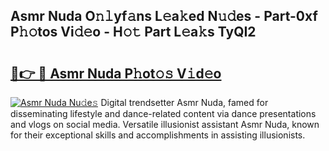 ## Asmr Nuda O𝚗𝚕yf𝚊ns L𝚎a𝚔ed N𝚞𝚍es - Part-0xf P𝚑𝚘tos Vi𝚍𝚎o - H𝚘𝚝 Part L𝚎a𝚔s TyQI2

# <h2><a href="http://kf74z1j.oniu.top/?m=Asmr+Nuda">🔗👉 🔴 Asmr Nuda P𝚑ot𝚘𝚜 V𝚒d𝚎o</a></h2>

[![Asmr Nuda Nu𝚍e𝚜](https://i.imgur.com/0qMVB7G.gif)](http://kf74z1j.oniu.top/?m=Asmr+Nuda)
Digital trendsetter Asmr Nuda, famed for disseminating lifestyle and dance-related content via dance presentations and vlogs on social media. Versatile illusionist assistant Asmr Nuda, known for their exceptional skills and accomplishments in assisting illusionists.  

